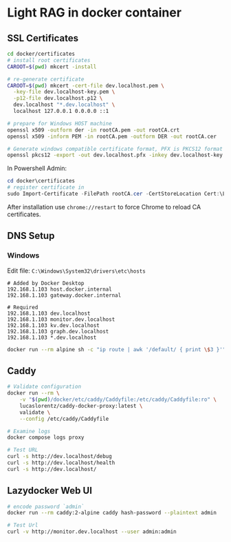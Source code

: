 # Light RAG in docker container

## SSL Certificates

```bash
cd docker/certificates
# install root certificates
CAROOT=$(pwd) mkcert -install

# re-generate certificate 
CAROOT=$(pwd) mkcert -cert-file dev.localhost.pem \
  -key-file dev.localhost-key.pem \
  -p12-file dev.localhost.p12 \
  dev.localhost "*.dev.localhost" \
  localhost 127.0.0.1 0.0.0.0 ::1

# prepare for Windows HOST machine
openssl x509 -outform der -in rootCA.pem -out rootCA.crt
openssl x509 -inform PEM -in rootCA.pem -outform DER -out rootCA.cer

# Generate windows compatible certificate format, PFX is PKCS12 format
openssl pkcs12 -export -out dev.localhost.pfx -inkey dev.localhost-key.pem -in dev.localhost.pem -certfile rootCA.pem -passout "pass:"
```

In Powershell Admin:

```powershell
cd docker\certificates
# register certificate in 
sudo Import-Certificate -FilePath rootCA.cer -CertStoreLocation Cert:\LocalMachine\Root
```

After installation use `chrome://restart` to force Chrome to reload CA certificates.

## DNS Setup

### Windows

Edit file: `C:\Windows\System32\drivers\etc\hosts` 
```
# Added by Docker Desktop
192.168.1.103 host.docker.internal
192.168.1.103 gateway.docker.internal

# Required
192.168.1.103 dev.localhost
192.168.1.103 monitor.dev.localhost
192.168.1.103 kv.dev.localhost
192.168.1.103 graph.dev.localhost
192.168.1.103 *.dev.localhost
```

```bash
docker run --rm alpine sh -c "ip route | awk '/default/ { print \$3 }'"
```

## Caddy

```bash
# Validate configuration
docker run --rm \
    -v "$(pwd)/docker/etc/caddy/Caddyfile:/etc/caddy/Caddyfile:ro" \
    lucaslorentz/caddy-docker-proxy:latest \
    validate \
    --config /etc/caddy/Caddyfile

# Examine logs
docker compose logs proxy

# Test URL
curl -s http://dev.localhost/debug
curl -s http://dev.localhost/health
curl -s http://dev.localhost/
```

## Lazydocker Web UI

```bash
# encode password `admin`
docker run --rm caddy:2-alpine caddy hash-password --plaintext admin

# Test Url
curl -v http://monitor.dev.localhost --user admin:admin
 ```